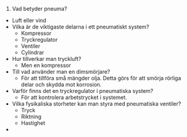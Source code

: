 1. Vad betyder pneuma?
  - Luft eller vind
- Vilka är de viktigaste delarna i ett pneumatiskt system?
  - Kompressor
  - Tryckregulator
  - Ventiler
  - Cylindrar
- Hur tillverkar man tryckluft?
  - Men en kompressor
- Till vad använder man en dimsmörjare?
  - För att tillföra små mängder olja. Detta görs för att smörja rörliga delar och skydda mot korrosion.
- Varför finns det en tryckregulator i pneumatiska system?
  - För att kontrolera arbetstrycket i systemet.
- Vilka fysikaliska storheter kan man styra med pneumatiska ventiler?
  - Tryck
  - Riktning
  - Hastighet
- 
